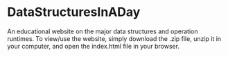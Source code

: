 # DataStructuresInADay
An educational website on the major data structures and operation runtimes. To view/use the website, simply download the .zip file, unzip it in your computer, and open the index.html file in your browser.

